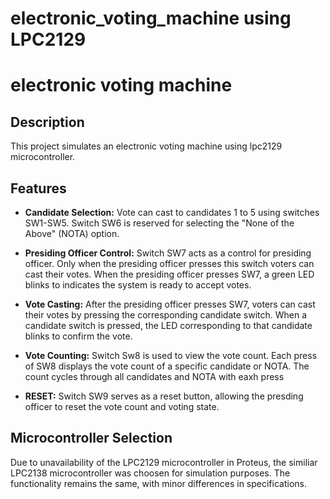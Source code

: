 # electronic_voting_machine using LPC2129 

# electronic voting machine

## Description
This project simulates an electronic voting machine using lpc2129 microcontroller.

## Features

- **Candidate Selection:** Vote can cast to candidates 1 to 5 using switches SW1-SW5. Switch SW6 is reserved for selecting the "None of the Above" (NOTA) option.
  
- **Presiding Officer Control:** Switch SW7 acts as a control for presiding officer. Only when the presiding officer presses this switch voters can cast their votes. When the presiding officer presses SW7, a green LED blinks to indicates the system is ready to accept votes.

- **Vote Casting:** After the presiding officer presses SW7, voters can cast their votes by pressing the corresponding candidate switch. When a candidate switch is pressed, the LED corresponding to that candidate blinks to confirm the vote.

- **Vote Counting:** Switch Sw8 is used to view the vote count. Each press of SW8 displays the vote count of a specific candidate or NOTA. The count cycles through all candidates and NOTA with eaxh press
  
-  **RESET:** Switch SW9 serves as a reset button, allowing the presding officer to reset the vote count and voting state.


## Microcontroller Selection 

Due to unavailability of the LPC2129 microcontroller in Proteus, the similiar LPC2138 microcontroller was choosen for simulation purposes. The functionality remains the same, with minor differences in specifications.





